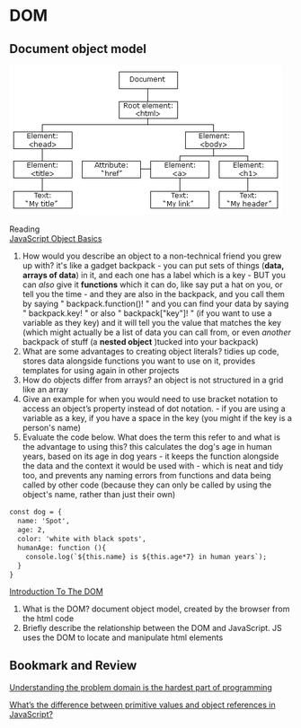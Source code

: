 # DOM

## Document object model

![The DOM tree](pic_htmltree.gif)

Reading  
<a href="https://developer.mozilla.org/en-US/docs/Learn/JavaScript/Objects/Basics" target="_blank">JavaScript Object Basics</a>

1. How would you describe an object to a non-technical friend you grew up with? it's like a gadget backpack - you can put sets of things (**data, arrays of data**) in it, and each one has a label which is a key - BUT you can _also_ give it **functions** which it can do, like say put a hat on you, or tell you the time - and they are also in the backpack, and you call them by saying " backpack.function()! " and you can find your data by saying " backpack.key! " or also " backpack["key"]! " (if you want to use a variable as they key) and it will tell you the value that matches the key (which might actually be a list of data you can call from, or even _another_ backpack of stuff (a **nested object** )tucked into your backpack)
2. What are some advantages to creating object literals? tidies up code, stores data alongside functions you want to use on it, provides templates for using again in other projects
3. How do objects differ from arrays? an object is not structured in a grid like an array
4. Give an example for when you would need to use bracket notation to access an object’s property instead of dot notation. - if you are using a variable as a key, if you have a space in the key (you might if the key is a person's name)
5. Evaluate the code below. What does the term this refer to and what is the advantage to using this? this calculates the dog's age in human years, based on its age in dog years - it keeps the function alongside the data and the context it would be used with - which is neat and tidy too, and prevents any naming errors from functions and data being called by other code (because they can only be called by using the object's name, rather than just their own)

```
const dog = {
  name: 'Spot',
  age: 2,
  color: 'white with black spots',
  humanAge: function (){
    console.log(`${this.name} is ${this.age*7} in human years`);
  }
}
```

<a href="https://developer.mozilla.org/en-US/docs/Web/API/Document_Object_Model/Introduction" target="_blank">Introduction To The DOM</a>

1. What is the DOM? document object model, created by the browser from the html code
2. Briefly describe the relationship between the DOM and JavaScript. JS uses the DOM to locate and manipulate html elements

## Bookmark and Review

<a href="http://simpleprogrammer.com/2013/07/15/understanding-the-problem-domain-is-the-hardest-part-of-programming">Understanding the problem domain is the hardest part of programming</a>

<a href="https://betterprogramming.pub/intermediate-javascript-whats-the-difference-between-primitive-values-and-object-references-e863d70677b" target="_blank">What’s the difference between primitive values and object references in JavaScript?</a>
